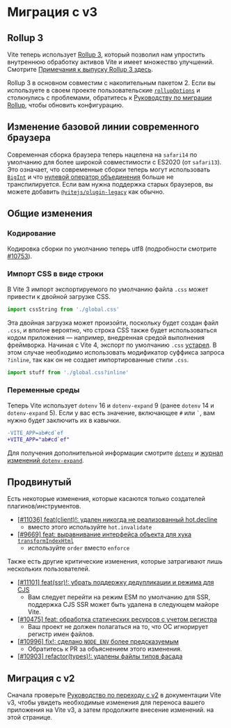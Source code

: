 # Миграция с v3

## Rollup 3

Vite теперь использует [Rollup 3](https://github.com/vitejs/vite/issues/9870), который позволил нам упростить внутреннюю обработку активов Vite и имеет множество улучшений. Смотрите [Примечания к выпуску Rollup 3 здесь](https://github.com/rollup/rollup/releases).

Rollup 3 в основном совместим с накопительным пакетом 2. Если вы используете в своем проекте пользовательские [`rollupOptions`](../config/build-options.md#rollup-options) и столкнулись с проблемами, обратитесь к [Руководству по миграции Rollup](https://rollupjs.org/guide/en/#migration), чтобы обновить конфигурацию.

## Изменение базовой линии современного браузера

Современная сборка браузера теперь нацелена на `safari14` по умолчанию для более широкой совместимости с ES2020 (от `safari13`). Это означает, что современные сборки теперь могут использовать [`BigInt`](https://developer.mozilla.org/en-US/docs/Web/JavaScript/Reference/Global_Objects/BigInt) и что [нулевой оператор объединения](https://developer.mozilla.org/en-US/docs/Web/JavaScript/Reference/Operators/Nullish_coalescing) больше не транспилируется. Если вам нужна поддержка старых браузеров, вы можете добавить [`@vitejs/plugin-legacy`](https://github.com/vitejs/vite/tree/main/packages/plugin-legacy) как обычно.

## Общие изменения

### Кодирование

Кодировка сборки по умолчанию теперь utf8 (подробности смотрите [#10753](https://github.com/vitejs/vite/issues/10753)).

### Импорт CSS в виде строки

В Vite 3 импорт экспортируемого по умолчанию файла `.css` может привести к двойной загрузке CSS.

```ts
import cssString from './global.css'
```

Эта двойная загрузка может произойти, поскольку будет создан файл `.css`, и вполне вероятно, что строка CSS также будет использоваться кодом приложения — например, внедренная средой выполнения фреймворка. Начиная с Vite 4, экспорт по умолчанию `.css` [устарел](https://github.com/vitejs/vite/issues/11094). В этом случае необходимо использовать модификатор суффикса запроса `?inline`, так как он не создает импортированные стили `.css`.

```ts
import stuff from './global.css?inline'
```

### Переменные среды

Теперь Vite использует `dotenv` 16 и `dotenv-expand` 9 (ранее `dotenv` 14 и `dotenv-expand` 5). Если у вас есть значение, включающее `#` или `` ` ``, вам нужно будет заключить их в кавычки.

```diff
-VITE_APP=ab#cd`ef
+VITE_APP="ab#cd`ef"
```

Для получения дополнительной информации смотрите [`dotenv`](https://github.com/motdotla/dotenv/blob/master/CHANGELOG.md) и [журнал изменений `dotenv-expand`](https://github.com/motdotla/dotenv-expand/blob/master/CHANGELOG.md).

## Продвинутый

Есть некоторые изменения, которые касаются только создателей плагинов/инструментов.

- [[#11036] feat(client)!: удален никогда не реализованный hot.decline](https://github.com/vitejs/vite/issues/11036)
  - вместо этого используйте `hot.invalidate`
- [[#9669] feat: выравнивание интерфейса объекта для хука `transformIndexHtml`](https://github.com/vitejs/vite/issues/9669)
  - используйте `order` вместо `enforce`

Также есть другие критические изменения, которые затрагивают лишь нескольких пользователей.

- [[#11101] feat(ssr)!: убрать поддержку дедупликации и режима для CJS](https://github.com/vitejs/vite/pull/11101)
  - Вам следует перейти на режим ESM по умолчанию для SSR, поддержка CJS SSR может быть удалена в следующем майоре Vite.
- [[#10475] feat: обработка статических ресурсов с учетом регистра](https://github.com/vitejs/vite/pull/10475)
  - Ваш проект не должен полагаться на то, что ОС игнорирует регистр имен файлов.
- [[#10996] fix!: сделано `NODE_ENV` более предсказуемым](https://github.com/vitejs/vite/pull/10996)
  - Обратитесь к PR за объяснением этого изменения.
- [[#10903] refactor(types)!: удалены файлы типов фасада](https://github.com/vitejs/vite/pull/10903)

## Миграция с v2

Сначала проверьте [Руководство по переходу с v2](https://v3.vitejs.dev/guide/migration.html) в документации Vite v3, чтобы увидеть необходимые изменения для переноса вашего приложения на Vite v3, а затем продолжите внесение изменений. на этой странице.
